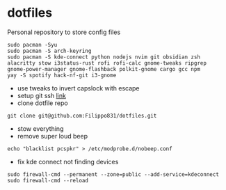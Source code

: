# dotfiles
Personal repository to store config files


```shell
sudo pacman -Syu
sudo pacman -S arch-keyring
sudo pacman -S kde-connect python nodejs nvim git obsidian zsh alacritty stow i3status-rust rofi rofi-calc gnome-tweaks ripgrep gnome-power-manager gnome-flashback polkit-gnome cargo gcc npm
yay -S spotify hack-nf-git i3-gnome
```

- use tweaks to invert capslock with escape
- setup git ssh [link](https://docs.github.com/en/authentication/connecting-to-github-with-ssh/generating-a-new-ssh-key-and-adding-it-to-the-ssh-agent)
- clone dotfile repo

```shell
git clone git@github.com:Filippo831/dotfiles.git
```
- stow everything
- remove super loud beep

```shell
echo "blacklist pcspkr" > /etc/modprobe.d/nobeep.conf
```

- fix kde connect not finding devices
```shell
sudo firewall-cmd --permanent --zone=public --add-service=kdeconnect
sudo firewall-cmd --reload
```
